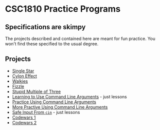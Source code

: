 # CSC1810 Practice Programs

## Specifications are skimpy

The projects described and contained here are meant for fun practice. You won't find these specified to the usual degree.

## Projects

* [Single Star](./single_star.md)
* [Cylon Effect](./cylon.md)
* [Walkies](./walkies.md)
* [Fizzle](./fizzle.md)
* [Stupid Multiple of Three](./stupid.md)
* [Learning to Use Command Line Arguments](./args.md) - just lessons
* [Practice Using Command Line Arguments](./args_practice.md)
* [More Practive Using Command Line Arguments](./backwards.md)
* [Safe Input From `cin`](./cin.md) - just lessons
* [Codewars 1](./cw1.md)
* [Codewars 2](./cw2.md)
